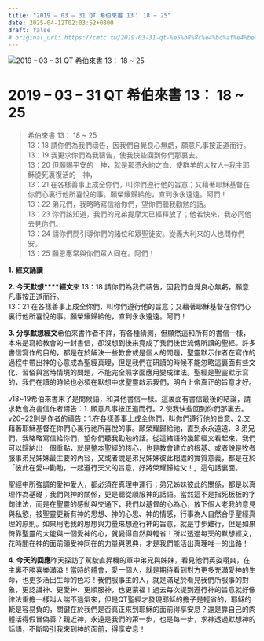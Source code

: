 ```yaml
---
title: "2019 – 03 – 31 QT 希伯來書 13： 18 ~ 25"
date: 2025-04-12T02:03:52+0800
draft: false
# original_url: https://cmtc.tw/2019-03-31-qt-%e5%b8%8c%e4%bc%af%e4%be%86%e6%9b%b8-13%ef%bc%9a-18-25
---
```


![2019 – 03 – 31 QT 希伯來書 13： 18 ~ 25](/images/qt.jpg   "2019 – 03 – 31 QT 希伯來書 13： 18 ~ 25")

# 2019 – 03 – 31 QT 希伯來書 13： 18 ~ 25

> 希伯來書 13： 18 ~ 25  
> 13：18 請你們為我們禱告，因我們自覺良心無虧，願意凡事按正道而行。  
> 13：19 我更求你們為我禱告，使我快些回到你們那裏去。  
> 13：20 但願賜平安的　神，就是那憑永約之血、使群羊的大牧人─我主耶穌從死裏復活的　神，  
> 13：21 在各樣善事上成全你們，叫你們遵行他的旨意；又藉著耶穌基督在你們心裏行他所喜悅的事。願榮耀歸給他，直到永永遠遠。阿們！  
> 13：22 弟兄們，我略略寫信給你們，望你們聽我勸勉的話。  
> 13：23 你們該知道，我們的兄弟提摩太已經釋放了；他若快來，我必同他去見你們。  
> 13：24 請你們問引導你們的諸位和眾聖徒安。從義大利來的人也問你們安。  
> 13：25 願恩惠常與你們眾人同在。阿們！

**1.** **經文誦讀**

**2. 今天默想****經文**來 13：18 請你們為我們禱告，因我們自覺良心無虧，願意凡事按正道而行。  
13：21 在各樣善事上成全你們，叫你們遵行他的旨意；又藉著耶穌基督在你們心裏行他所喜悅的事。願榮耀歸給他，直到永永遠遠。阿們！

**3. 分享默想經文**希伯來書作者不詳，有各種猜測，但顯然這和所有的書信一樣，本來是寫給教會的一封書信，卻沒想到後來竟成了我們後世流傳所讀的聖經。許多書信寫作的目的，都是在於解決一些教會或是個人的問題，聖靈默示作者在寫作的過程中帶出神的心意成為聖經真理，但是我們在研讀的時候不能忽略這裏面有些文化、習俗與當時情境的問題，不能完全照字面應用變成律法。聖經是聖靈默示寫的，我們在讀的時候也必須在默想中求聖靈啟示我們，明白上帝真正的旨意才好。

v18~19希伯來書末了是問候語，和其他書信一樣。這裏面有書信最後的結論，請求教會為書信作者禱告：1. 願意凡事按正道而行。2.使我快些回到你們那裏去。v20~22則是作者的禱告：1.在各樣善事上成全你們，叫你們遵行他的旨意、2.又藉著耶穌基督在你們心裏行祂所喜悅的事。願榮耀歸給祂，直到永永遠遠、3.弟兄們，我略略寫信給你們，望你們聽我勸勉的話。從這結語的幾節經文看起來，我們可以歸納出一個重點，就是整本聖經的核心，也是教會建立的根基、或者說是牧者服事弟兄姊妹最主要的內容，又或者說是弟兄姊妹彼此相處的實質意義，都是在於「彼此在愛中勸勉，一起遵行天父的旨意，好將榮耀歸給父！」這句話裏面。

聖經中所強調的愛神愛人，都必須在真理中運行；弟兄姊妹彼此的關係，都是以真理作為基礎；我們與神的關係，更是聽從順服神的話語。當然這不是指死板板的字句律法，而是在聖靈的感動與交通下，我們以基督的心為心，放下個人老我的意見與私慾，被聖靈更新有神的思想、神的心思、神的情感，行事為人自然合乎聖經真理的原則。如果用老我的思想與力量來想遵行神的旨意，就是寸步難行，但是如果倚靠聖靈的大能與一個愛神的心，就變得自然與輕省！所以透過每天的默想經文，花時間在神的面前領受神同在的力量與恩典，才是我們能活出真理唯一的出路！

**4. 今天的回應**昨天探訪了駕駛直昇機的軍中弟兄與姊妹，看見他們英姿翊爽，在主裏不勝喜樂滿溢！當時的體會，愛一個人，就是期待看到對方更多充滿愛神的生命，也更多活出生命的色彩！我們服事主的人，就是滿足於看見我們所服事的對象，更認識神、更愛神、更順服神，也更蒙福！過去每次提到遵行神的旨意就好像律法重擔一樣叫人喘不過氣來，但是QT聖經才發現耶穌的擔子是輕省的，耶穌的軛是容易負的，關鍵在於我們是否真正來到耶穌的面前得享安息？還是靠自己的肉體活得假冒偽善？親近神，永遠是我們的第一步，也是每一步，求神透過默想神的話語，不斷吸引我來到神的面前，得享安息！